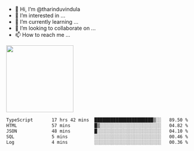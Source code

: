 - 👋 Hi, I’m @tharinduvindula
- 👀 I’m interested in ...
- 🌱 I’m currently learning ...
- 💞️ I’m looking to collaborate on ...
- 📫 How to reach me ...

<!---
tharinduvindula/tharinduvindula is a ✨ special ✨ repository because its `README.md` (this file) appears on your GitHub profile.
You can click the Preview link to take a look at your changes.
--->

<img height="180em" src="https://github-readme-stats.vercel.app/api?username=tharinduvindula&show_icons=true&hide_border=false&&count_private=true&include_all_commits=true" />


<!--START_SECTION:waka-->

```txt
TypeScript       17 hrs 42 mins  ██████████████████████▒░░   89.50 %
HTML             57 mins         █▒░░░░░░░░░░░░░░░░░░░░░░░   04.82 %
JSON             48 mins         █░░░░░░░░░░░░░░░░░░░░░░░░   04.10 %
SQL              5 mins          ░░░░░░░░░░░░░░░░░░░░░░░░░   00.46 %
Log              4 mins          ░░░░░░░░░░░░░░░░░░░░░░░░░   00.36 %
```

<!--END_SECTION:waka-->
